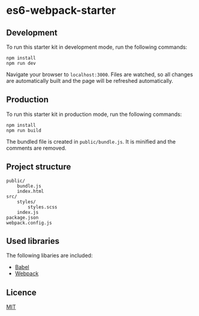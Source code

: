 # es6-webpack-starter

## Development
To run this starter kit in development mode, run the following commands:
```
npm install
npm run dev
```
Navigate your browser to ``localhost:3000``. Files are watched, so all changes are automatically built and the page will be refreshed automatically.

## Production
To run this starter kit in production mode, run the following commands:
```
npm install
npm run build
```
The bundled file is created in ``public/bundle.js``. It is minified and the comments are removed.

## Project structure
```
public/
    bundle.js
    index.html
src/
    styles/
        styles.scss 
    index.js
package.json
webpack.config.js
```
## Used libraries
The following libaries are included: 

- [Babel](https://babeljs.io/)
- [Webpack](http://webpack.github.io/)

## Licence
[MIT](LICENSE)
